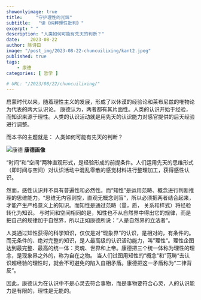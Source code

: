 ```yaml
---
showonlyimage: true
title:     "守护理性的光辉"
subtitle:   "读《纯粹理性批判》"
excerpt: " "
description: "人类如何可能有先天的判断？"
date:    2023-08-22
author: 陈诗曰
image: "/post_img/2023-08-22-chuncuilixing/kant2.jpeg"
published: true 
tags:
    - 康德
categories: [ 哲学 ]

# URL: "/2023/08/22/chuncuilixing/"
---
```


启蒙时代以来，随着理性主义的发展，形成了以休谟的经验论和莱布尼兹的唯物论为代表的两大认识论。
康德认为，两者都有其片面性。人类的认识开始于经验，而知识来源于理性。人类的认识活动就是用先天的认识能力对感官提供的后天经验进行调整。

而本书的主题就是： 人类如何可能有先天的判断？

![康德](/post_img/2023-08-22-chuncuilixing/kant.png)
**康德画像**

“时间”和“空间“两种直观形式，是经验形成的前提条件。人们运用先天的思维形式（即时间与空间）对认识活动中混乱零散的感觉材料进行整理加工，获得感性认识。

然而，感性认识并不具有普遍性和必然性。而“知性”是运用范畴、概念进行判断推理的思维能力。“思维无内容则空，直观无概念则盲”，所以必须把两者结合起来，才能产生严格意义上的知识。而知性是通过范畴（量，质， 关系和样式）将经验转化为知识。 与时间和空间相同的是，知性也不从自然界中得出它的规律，而是把自己的规律加于自然界，所以正如康德所说：”人是自然界的立法者“。

人类通过知性获得的科学知识，仅仅是对“现象界”的认识，是相对的，有条件的。而无条件的、绝对完整的知识，是人最高级的认识活动能力，叫”理性“。理性企图达到最完整、最高的统一体：灵魂、世界和上帝。康德把三个统一体称为理性的理念，是现象界之外的，称为自在之物。 当人们试图用知性的“概念“和”范畴“去认识超经验的理性时，就会不可避免的陷入自相矛盾。康德把这一矛盾称为“二律背反”。

因此，康德认为在认识中不是心灵去符合事物，而是事物要符合心灵，人的认识能力是有限的，理性是无能的。